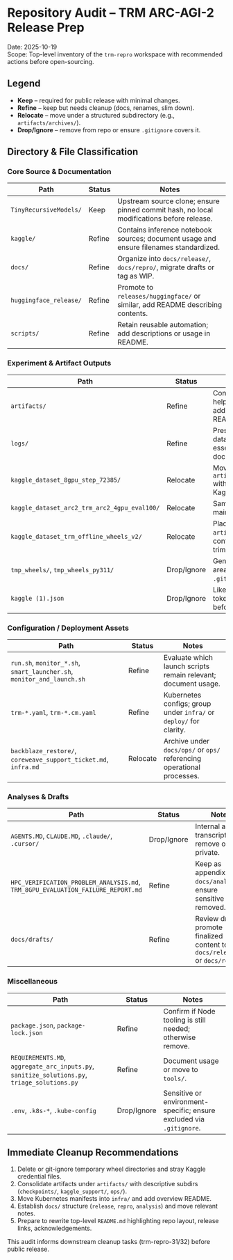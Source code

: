 # Repository Audit – TRM ARC-AGI-2 Release Prep

Date: 2025-10-19  
Scope: Top-level inventory of the `trm-repro` workspace with recommended actions before open-sourcing.

## Legend
- **Keep** – required for public release with minimal changes.
- **Refine** – keep but needs cleanup (docs, renames, slim down).
- **Relocate** – move under a structured subdirectory (e.g., `artifacts/archives/`).
- **Drop/Ignore** – remove from repo or ensure `.gitignore` covers it.

## Directory & File Classification

### Core Source & Documentation
| Path | Status | Notes |
| --- | --- | --- |
| `TinyRecursiveModels/` | Keep | Upstream source clone; ensure pinned commit hash, no local modifications before release. |
| `kaggle/` | Refine | Contains inference notebook sources; document usage and ensure filenames standardized. |
| `docs/` | Refine | Organize into `docs/release/`, `docs/repro/`, migrate drafts or tag as WIP. |
| `huggingface_release/` | Refine | Promote to `releases/huggingface/` or similar, add README describing contents. |
| `scripts/` | Refine | Retain reusable automation; add descriptions or usage in README. |

### Experiment & Artifact Outputs
| Path | Status | Notes |
| --- | --- | --- |
| `artifacts/` | Refine | Contains multiple Kaggle helper archives; keep but add subfolders + index README. |
| `logs/` | Refine | Preserve W&B exports and dataset builder logs; slim to essential files and document. |
| `kaggle_dataset_8gpu_step_72385/` | Relocate | Move under `artifacts/checkpoints/` with README pointing to Kaggle/HF mirrors. |
| `kaggle_dataset_arc2_trm_arc2_4gpu_eval100/` | Relocate | Same treatment as above; maintain provenance file. |
| `kaggle_dataset_trm_offline_wheels_v2/` | Relocate | Place under `artifacts/kaggle_support/`; confirm redundant wheels trimmed. |
| `tmp_wheels/`, `tmp_wheels_py311/` | Drop/Ignore | Generated wheel staging areas; delete or add to `.gitignore`. |
| `kaggle (1).json` | Drop/Ignore | Likely stray Kaggle API token backup; remove before release. |

### Configuration / Deployment Assets
| Path | Status | Notes |
| --- | --- | --- |
| `run.sh`, `monitor_*.sh`, `smart_launcher.sh`, `monitor_and_launch.sh` | Refine | Evaluate which launch scripts remain relevant; document usage. |
| `trm-*.yaml`, `trm-*.cm.yaml` | Refine | Kubernetes configs; group under `infra/` or `deploy/` for clarity. |
| `backblaze_restore/`, `coreweave_support_ticket.md`, `infra.md` | Relocate | Archive under `docs/ops/` or `ops/` referencing operational processes. |

### Analyses & Drafts
| Path | Status | Notes |
| --- | --- | --- |
| `AGENTS.MD`, `CLAUDE.MD`, `.claude/`, `.cursor/` | Drop/Ignore | Internal agent transcripts; remove or keep private. |
| `HPC_VERIFICATION_PROBLEM_ANALYSIS.md`, `TRM_8GPU_EVALUATION_FAILURE_REPORT.md` | Refine | Keep as appendix in `docs/analysis/`; ensure sensitive info removed. |
| `docs/drafts/` | Refine | Review drafts, promote finalized content to `docs/release/` or `docs/repro/`. |

### Miscellaneous
| Path | Status | Notes |
| --- | --- | --- |
| `package.json`, `package-lock.json` | Refine | Confirm if Node tooling is still needed; otherwise remove. |
| `REQUIREMENTS.MD`, `aggregate_arc_inputs.py`, `sanitize_solutions.py`, `triage_solutions.py` | Refine | Document usage or move to `tools/`. |
| `.env`, `.k8s-*`, `.kube-config` | Drop/Ignore | Sensitive or environment-specific; ensure excluded via `.gitignore`. |

## Immediate Cleanup Recommendations
1. Delete or git-ignore temporary wheel directories and stray Kaggle credential files.
2. Consolidate artifacts under `artifacts/` with descriptive subdirs (`checkpoints/`, `kaggle_support/`, `ops/`).
3. Move Kubernetes manifests into `infra/` and add overview README.
4. Establish `docs/` structure (`release`, `repro`, `analysis`) and move relevant notes.
5. Prepare to rewrite top-level `README.md` highlighting repo layout, release links, acknowledgements.

This audit informs downstream cleanup tasks (trm-repro-31/32) before public release.
